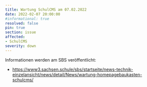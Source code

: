```yaml
---
title: Wartung SchulCMS am 07.02.2022
date: 2022-02-07 20:00:00
#informational: true
resolved: false
pin: true
section: issue
affected:
- SchulCMS
severity: down
---
```


Informationen werden am SBS veröffentlicht:

* https://www3.sachsen.schule/sbs/startseite/news-technik-einzelansicht/news/detail/News/wartung-homepagebaukasten-schulcms/
